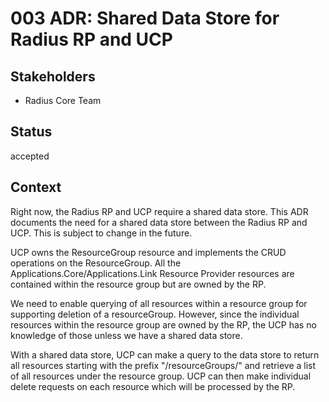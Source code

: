 # 003 ADR: Shared Data Store for Radius RP and UCP

## Stakeholders

* Radius Core Team

## Status

accepted

## Context

Right now, the Radius RP and UCP require a shared data store. This ADR documents the need for a shared data store between the Radius RP and UCP. This is subject to change in the future.

UCP owns the ResourceGroup resource and implements the CRUD operations on the ResourceGroup. All the Applications.Core/Applications.Link Resource Provider resources are contained within the resource group but are owned by the RP.

We need to enable querying of all resources within a resource group for supporting deletion of a resourceGroup. However, since the individual resources within the resource group are owned by the RP, the UCP has no knowledge of those unless we have a shared data store.

With a shared data store, UCP can make a query to the data store to return all resources starting with the prefix "/resourceGroups/<rg-name>" and retrieve a list of all resources under the resource group. UCP can then make individual delete requests on each resource which will be processed by the RP.